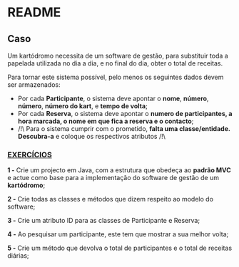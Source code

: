 # README


## Caso
Um kartódromo necessita de um software de gestão, para substituir toda a papelada utilizada no dia a dia, e no final do dia, obter o total de receitas.

Para tornar este sistema possível, pelo menos os seguintes dados devem ser armazenados:
- Por cada <b>Participante</b>, o sistema deve apontar o <b>nome</b>, <b>número</b>, <b>número</b>, <b>número do kart</b>, e <b>tempo de volta</b>;
- Por cada <b>Reserva</b>, o sistema deve apontar o <b>numero de participantes, a hora marcada, o nome em que fica a reserva e o contacto</b>;
- /!\ Para o sistema cumprir com o prometido, <b>falta uma classe/entidade. Descubra-a</b> e coloque os respectivos atributos /!\

### <u>EXERCÍCIOS</u>
<b>1 -</b> Crie um projecto em Java, com a estrutura que obedeça ao <b>padrão MVC</b> e actue como base para a implementação do software de gestão de um <b >kartódromo</b>;

<b>2 -</b> Crie todas as classes e métodos que dizem respeito ao modelo do software;

<b>3 -</b> Crie um atributo ID para as classes de Participante e Reserva;

<b>4 -</b> Ao pesquisar um participante, este tem que mostrar a sua melhor volta;

<b>5 -</b> Crie um método que devolva o total de participantes e o total de receitas diárias;



